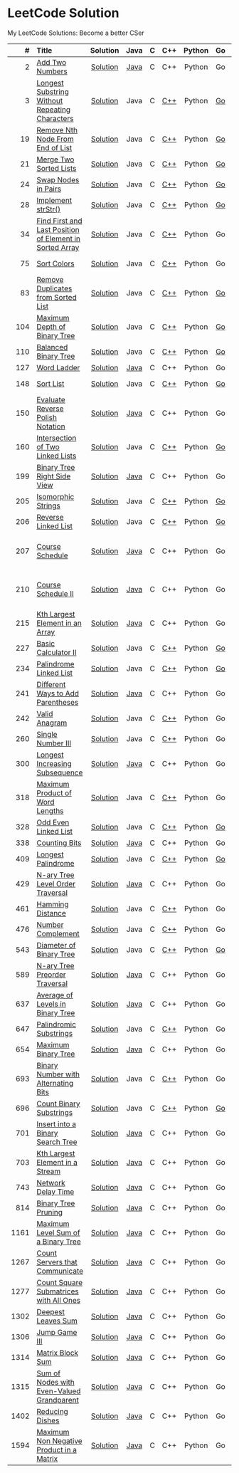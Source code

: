 LeetCode Solution
========
My LeetCode Solutions: Become a better CSer
 
| # | Title | Solution | Java | C | C++ | Python | Go | JS | Difficulty | Tags |
|--:|:------|:--------:|:-:|:---:|:----:|:------:|:--:|:--:|:----------:|:----:|
| 2 | [Add Two Numbers](https://leetcode.com/problems/add-two-numbers/) | [Solution](./solution/2.Add-Two-Numbers.md) | [Java](./solution/2.Add-Two-Numbers.md#java) | C | C++ | Python | Go | JS | Medium | Linked List |
| 3 | [Longest Substring Without Repeating Characters](https://leetcode.com/problems/ongest-substring-without-repeating-characters/) | [Solution](./solution/3.Longest-Substring-Without-Repeating-Characters.md) | Java | C | [C++](./solution/3.Longest-Substring-Without-Repeating-Characters.md#c-1) | Python | [Go](./solution/3.Longest-Substring-Without-Repeating-Characters.md#go) | JS | Medium | String, Hash Table |
| 19 | [Remove Nth Node From End of List](https://leetcode.com/problems/remove-nth-node-from-end-of-list/) | [Solution](./solution/19.Remove-Nth-Node-From-End-of-List.md) | Java | C | [C++](./solution/19.Remove-Nth-Node-From-End-of-List.md#c-1) | Python | [Go](./solution/19.Remove-Nth-Node-From-End-of-List.md#go) | JS | Medium | Linked List |
| 21 | [Merge Two Sorted Lists](https://leetcode.com/problems/merge-two-sorted-lists/) | [Solution](./solution/21.Merge-Two-Sorted-Lists.md) | Java | C | [C++](./solution/21.Merge-Two-Sorted-Lists.md#c-1) | Python | [Go](./solution/21.Merge-Two-Sorted-Lists.md#go) | JS | Easy | Linked List |
| 24 | [Swap Nodes in Pairs](https://leetcode.com/problems/swap-nodes-in-pairs/) | [Solution](./solution/24.Swap-Nodes-in-Pairs.md) | Java | C | [C++](./solution/24.Swap-Nodes-in-Pairs.md#c-1) | Python | [Go](./solution/24.Swap-Nodes-in-Pairs.md#go) | JS | Medium | Linked List |
| 28 | [Implement strStr()](https://leetcode.com/problems/implement-strstr/) | [Solution](./solution/28.Implement-strStr().md) | Java | C | [C++](./solution/28.Implement-strStr().md#c-1) | Python | [Go](./solution/28.Implement-strStr().md#go) | JS | Easy | String |
| 34 | [Find First and Last Position of Element in Sorted Array](https://leetcode.com/problems/find-first-and-last-position-of-element-in-sorted-array/) | [Solution](./solution/34.Find-First-and-Last-Position-of-Element-in-Sorted-Array.md) | Java | C | [C++](./solution/34.Find-First-and-Last-Position-of-Element-in-Sorted-Array.md#cpp) | Python | Go | JS | Medium | Array, Binary Search |
| 75 | [Sort Colors](https://leetcode.com/problems/sort-colors/) | [Solution](./solution/75.Sort-Colors.md) | Java | C | [C++](./solution/75.Sort-Colors.md#cpp) | Python | Go | JS | Medium | Array, Pointers |
| 83 | [Remove Duplicates from Sorted List](https://leetcode.com/problems/remove-duplicates-from-sorted-list/) | [Solution](./solution/83.Remove-Duplicates-from-Sorted-List.md) | Java | C | [C++](./solution/83.Remove-Duplicates-from-Sorted-List.md#c-1) | Python | [Go](./solution/83.Remove-Duplicates-from-Sorted-List.md#go) | JS | Easy | Linked List |
| 104 | [Maximum Depth of Binary Tree](https://leetcode.com/problems/maximum-depth-of-binary-tree/) | [Solution](./solution/104.Maximum-Depth-of-Binary-Tree.md) | Java | C | [C++](./solution/104.Maximum-Depth-of-Binary-Tree.md#c-1) | Python | [Go](./solution/104.Maximum-Depth-of-Binary-Tree.md#go) | JS | Easy | Tree, BFS, DFS |
| 110 | [Balanced Binary Tree](https://leetcode.com/problems/balanced-binary-tree/) | [Solution](./solution/110.Balanced-Binary-Tree.md) | Java | C | [C++](./solution/110.Balanced-Binary-Tree.md#c-1) | Python | [Go](./solution/110.Balanced-Binary-Tree.md#go) | JS | Easy | Tree, BFS, DFS |
| 127 | [Word Ladder](https://leetcode.com/problems/word-ladder/) | [Solution](./solution/127.Word-Ladder.md) | [Java](./solution/127.Word-Ladder.md#java) | C | C++ | Python | Go | JS | Medium | Graph, BFS |
| 148 | [Sort List](https://leetcode.com/problems/sort-list/) | [Solution](./solution/148.Sort-List.md) | Java | C | [C++](./solution/148.Sort-List.md#c-1) | Python | [Go](./solution/148.Sort-List.md#go) | JS | Medium | Linked List, Sort |
| 150 | [Evaluate Reverse Polish Notation](https://leetcode.com/problems/evaluate-reverse-polish-notation/) | [Solution](./solution/150.Evaluate-Reverse-Polish-Notation.md) | [Java](./solution/150.Evaluate-Reverse-Polish-Notation.md#java) | C | C++ | Python | Go | JS | Medium | Stack |
| 160 | [Intersection of Two Linked Lists](https://leetcode.com/problems/intersection-of-two-linked-lists/) | [Solution](./solution/160.Intersection-of-Two-Linked-Lists.md) | Java | C | [C++](./solution/160.Intersection-of-Two-Linked-Lists.md#c-1) | Python | [Go](./solution/160.Intersection-of-Two-Linked-Lists.md#go) | JS | Easy | Linked List |
| 199 | [Binary Tree Right Side View](https://leetcode.com/problems/binary-tree-right-side-view/) | [Solution](./solution/199.Binary-Tree-Right-Side-View.md) |  [Java](./solution/199.Binary-Tree-Right-Side-View.md#java) | C | C++ | Python | Go | JS | Medium | Tree, BFS, DFS |
| 205 | [Isomorphic Strings](https://leetcode.com/problems/isomorphic-strings/) | [Solution](./solution/205.Isomorphic-Strings.md) | Java | C | [C++](./solution/205.Isomorphic-Strings.md#c-1) | Python | [Go](./solution/205.Isomorphic-Strings.md#go) | JS | Easy | String, Map |
| 206 | [Reverse Linked List](https://leetcode.com/problems/reverse-linked-list/) | [Solution](./solution/206.Reverse-Linked-List.md) | Java | C | [C++](./solution/206.Reverse-Linked-List.md#c-1) | Python | [Go](./solution/206.Reverse-Linked-List.md#go) | JS | Easy | Linked List |
| 207 | [Course Schedule](https://leetcode.com/problems/course-schedule/) | [Solution](./solution/207.Course-Schedule.md) | [Java](./solution/207.Course-Schedule.md#java) | C | C++ | Python | Go | JS | Medium | Graph, BFS, DFS, Topological Sort |
| 210 | [Course Schedule II](https://leetcode.com/problems/course-schedule-ii/) | [Solution](./solution/210.Course-Schedule-II.md) | [Java](./solution/210.Course-Schedule-II.md#java) | C | C++ | Python | Go | JS | Medium | Graph, BFS, DFS, Topological Sort |
| 215 | [Kth Largest Element in an Array](https://leetcode.com/problems/kth-largest-element-in-an-array/) | [Solution](./solution/215.Kth-Largest-Element-in-an-Array.md) | [Java](./solution/215.Kth-Largest-Element-in-an-Array.md#java) | C | C++ | Python | Go | JS | Medium | Heap, Divide and Conquer |
| 227 | [Basic Calculator II](https://leetcode.com/problems/basic-calculator-ii/) | [Solution](./solution/227.Basic-Calculator-II.md) | Java | C | [C++](./solution/227.Basic-Calculator-II.md#c-1) | Python | [Go](./solution/227.Basic-Calculator-II.md#go) | JS | Medium | String, Stack |
| 234 | [Palindrome Linked List](https://leetcode.com/problems/palindrome-linked-list/) | [Solution](./solution/234.Palindrome-Linked-List.md) | Java | C | [C++](./solution/234.Palindrome-Linked-List.md#c-1) | Python | [Go](./solution/234.Palindrome-Linked-List.md#go) | JS | Easy | Linked List |
| 241 | [Different Ways to Add Parentheses](https://leetcode.com/problems/different-ways-to-add-parentheses/) | [Solution](./solution/241.Different-Ways-to-Add-Parentheses.md) | [Java](./solution/241.Different-Ways-to-Add-Parentheses.md#java) | C | C++ | Python | Go | JS | Medium | Map, Divide and Conquer |
| 242 | [Valid Anagram](https://leetcode.com/problems/valid-anagram/) | [Solution](./solution/242.Valid-Anagram.md) | Java | C | [C++](./solution/242.Valid-Anagram.md#c-1) | Python | Go | JS | Easy | Hash Table, Sort, String |
| 260 | [Single Number III](https://leetcode.com/problems/single-number-iii/) | [Solution](./solution/260.Single-Number-III.md) | Java | C | [C++](./solution/260.Single-Number-III.md#cpp) | Python | Go | JS | Medium | Bit Manipulation |
| 300 | [Longest Increasing Subsequence](https://leetcode.com/problems/longest-increasing-subsequence/) | [Solution](./solution/300.Longest-Increasing-Subsequence.md) | [Java](./solution/300.Longest-Increasing-Subsequence.md#java) | C | C++ | Python | Go | JS | Medium | DP |
| 318 | [Maximum Product of Word Lengths](https://leetcode.com/problems/hamming-distance/) | [Solution](./solution/318.Maximum-Product-of-Word-Lengths.md) | Java | C | [C++](./solution/318.Maximum-Product-of-Word-Lengths.md#cpp) | Python | Go | JS | Medium | Bit Manipulation |
| 328 | [Odd Even Linked List](https://leetcode.com/problems/odd-even-linked-list/) | [Solution](./solution/328.Odd-Even-Linked-List.md) | Java | C | [C++](./solution/328.Odd-Even-Linked-List.md#c-1) | Python | [Go](./solution/328.Odd-Even-Linked-List.md#go) | JS | Medium | Linked List |
| 338 | [Counting Bits](https://leetcode.com/problems/counting-bits/) | [Solution](./solution/338.Counting-Bits.md) | [Java](./solution/338.Counting-Bits.md#java) | C | C++ | Python | Go | JS | Medium | DP |
| 409 | [Longest Palindrome](https://leetcode.com/problems/longest-palindrome/) | [Solution](./solution/409.Longest-Palindrome.md) | Java | C | [C++](./solution/409.Longest-Palindrome.md#c-1) | Python | [Go](./solution/409.Longest-Palindrome.md#go) | JS | Easy | String, Map |
| 429 | [N-ary Tree Level Order Traversal](https://leetcode.com/problems/n-ary-tree-level-order-traversal/) | [Solution](./solution/429.N-ary-Tree-Level-Order-Traversal.md) | [Java](./solution/429.N-ary-Tree-Level-Order-Traversal.md#java) | C | C++ | Python | Go | JS | Medium | Tree, DFS, BFS |
| 461 | [Hamming Distance](https://leetcode.com/problems/hamming-distance/) | [Solution](./solution/461.Hamming-Distance.md) | Java | C | [C++](./solution/461.Hamming-Distance.md#cpp) | Python | Go | JS | Easy | Bit Manipulation |
| 476 | [Number Complement](https://leetcode.com/problems/number-complement/) | [Solution](./solution/476.Number-Complement.md) | Java | C | [C++](./solution/476.Number-Complement.md#cpp) | Python | Go | JS | Easy | Bit Manipulation |
| 543 | [Diameter of Binary Tree](https://leetcode.com/problems/diameter-of-binary-tree/) | [Solution](./solution/543.Diameter-of-Binary-Tree.md) | Java | C | [C++](./solution/543.Diameter-of-Binary-Tree.md#c-1) | Python | [Go](./solution/543.Diameter-of-Binary-Tree.md#go) | JS | Easy | Tree |
| 589 | [N-ary Tree Preorder Traversal](https://leetcode.com/problems/n-ary-tree-preorder-traversal/) | [Solution](./solution/589.N-ary-Tree-Preorder-Traversal.md) | [Java](./solution/589.N-ary-Tree-Preorder-Traversal.md#java) | C | C++ | Python | Go | JS | Easy | Tree, DFS |
| 637 | [Average of Levels in Binary Tree](https://leetcode.com/problems/average-of-levels-in-binary-tree/) | [Solution](./solution/637.Average-of-Levels-in-Binary-Tree.md) | [Java](./solution/637.Average-of-Levels-in-Binary-Tree.md#java) | C | C++ | Python | Go | JS | Medium | Tree, BFS |
| 647 | [Palindromic Substrings](https://leetcode.com/problems/palindromic-substrings/) | [Solution](./solution/647.Palindromic-Substrings.md) | Java | C | [C++](./solution/647.Palindromic-Substrings.md#c-1) | Python | Go | JS | Medium | String, DP |
| 654 | [Maximum Binary Tree](https://leetcode.com/problems/maximum-binary-tree/) | [Solution](./solution/654.Maximum-Binary-Tree.md) | [Java](./solution/654.Maximum-Binary-Tree.md#java) | C | C++ | Python | Go | JS | Medium | Tree |
| 693 | [Binary Number with Alternating Bits](https://leetcode.com/problems/binary-number-with-alternating-bits/) | [Solution](./solution/693.Binary-Number-with-Alternating-Bits.md) | Java | C | [C++](./solution/693.Binary-Number-with-Alternating-Bits.md#c-1) | Python | Go | JS | Easy | Bit Manipulation |
| 696 | [Count Binary Substrings](https://leetcode.com/problems/count-binary-substrings/) | [Solution](./solution/696.Count-Binary-Substrings.md) | Java | C | [C++](./solution/696.Count-Binary-Substrings.md#c-1) | Python | [Go](./solution/696.Count-Binary-Substrings.md#go) | JS | Easy | String |
| 701 | [Insert into a Binary Search Tree](https://leetcode.com/problems/insert-into-a-binary-search-tree/) | [Solution](./solution/701.Insert-into-a-Binary-Search-Tree.md) | [Java](./solution/701.Insert-into-a-Binary-Search-Tree.md#java) | C | C++ | Python | Go | JS | Medium | Tree |
| 703 | [Kth Largest Element in a Stream](https://leetcode.com/problems/kth-largest-element-in-a-stream/) | [Solution](./solution/703.Kth-Largest-Element-in-a-Stream.md) | [Java](./solution/703.Kth-Largest-Element-in-a-Stream.md#java) | C | C++ | Python | Go | JS | Easy | Heap |
| 743 | [Network Delay Time](https://leetcode.com/problems/network-delay-time/) | [Solution](./solution/743.Network-Delay-Time.md) | [Java](./solution/743.Network-Delay-Time.md#java) | C | C++ | Python | Go | JS | Medium | Graph |
| 814 | [Binary Tree Pruning](https://leetcode.com/problems/binary-tree-pruning/) | [Solution](./solution/814.Binary-Tree-Pruning.md) | [Java](./solution/814.Binary-Tree-Pruning.md#java) | C | C++ | Python | Go | JS | Medium | Tree, DFS |
| 1161 | [Maximum Level Sum of a Binary Tree](https://leetcode.com/problems/maximum-level-sum-of-a-binary-tree/) | [Solution](./solution/1161.Maximum-Level-Sum-of-a-Binary-Tree.md) | [Java](./solution/1161.Maximum-Level-Sum-of-a-Binary-Tree.md#java) | C | C++ | Python | Go | JS | Medium | Tree, BFS |
| 1267 | [Count Servers that Communicate](https://leetcode.com/problems/count-servers-that-communicate/) | [Solution](./solution/1267.Count-Servers-that-Communicate.md) | [Java](./solution/1267.Count-Servers-that-Communicate.md#java) | C | C++ | Python | Go | JS | Medium | Array, Graph |
| 1277 | [Count Square Submatrices with All Ones](https://leetcode.com/problems/count-square-submatrices-with-all-ones/) | [Solution](./solution/1277.Count-Square-Submatrices-with-All-Ones.md) | [Java](./solution/1277.Count-Square-Submatrices-with-All-Ones.md#java) | C | C++ | Python | Go | JS | Medium | Array, DP |
| 1302 | [Deepest Leaves Sum](https://leetcode.com/problems/deepest-leaves-sum/) | [Solution](./solution/1302.Deepest-Leaves-Sum.md) | [Java](./solution/1302.Deepest-Leaves-Sum.md#java) | C | C++ | Python | Go | JS | Medium | Tree, DFS, BFS |
| 1306 | [Jump Game III](https://leetcode.com/problems/jump-game-iii/) | [Solution](./solution/1306.Jump-Game-III.md) | [Java](./solution/1306.Jump-Game-III.md#java) | C | C++ | Python | Go | JS | Medium | Graph, DFS, BFS |
| 1314 | [Matrix Block Sum](https://leetcode.com/problems/matrix-block-sum/) | [Solution](./solution/1314.Matrix-Block-Sum.md) | [Java](./solution/1314.Matrix-Block-Sum.md#java) | C | C++ | Python | Go | JS | Medium | DP |
| 1315 | [Sum of Nodes with Even-Valued Grandparent](https://leetcode.com/problems/sum-of-nodes-with-even-valued-grandparent/) | [Solution](./solution/1315.Sum-of-Nodes-with-Even-Valued-Grandparent.md) | [Java](./solution/1315.Sum-of-Nodes-with-Even-Valued-Grandparent.md#java) | C | C++ | Python | Go | JS | Medium | Tree, DFS, BFS |
| 1402 | [Reducing Dishes](https://leetcode.com/problems/reducing-dishes/) | [Solution](./solution/1402.Reducing-Dishes.md) | [Java](./solution/1402.Reducing-Dishes.md#java) | C | C++ | Python | Go | JS | Hard | DP |
| 1594 | [Maximum Non Negative Product in a Matrix](https://leetcode.com/problems/maximum-non-negative-product-in-a-matrix/) | [Solution](./solution/1594.Maximum-Non-Negative-Product-in-a-Matrix.md) | [Java](./solution/1594.Maximum-Non-Negative-Product-in-a-Matrix.md#java) | C | C++ | Python | Go | JS | Medium | DP |
